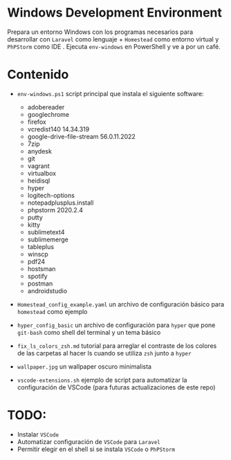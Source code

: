 # Windows Development Environment

Prepara un entorno Windows con los programas necesarios para desarrollar con `Laravel` como lenguaje + `Homestead` como entorno virtual y `PhPStorm` como IDE  . Ejecuta `env-windows` en PowerShell y ve a por un café.

# Contenido

* `env-windows.ps1` script principal que instala el siguiente software:
  * adobereader 
  * googlechrome 
  * firefox 
  * vcredist140 14.34.319
  * google-drive-file-stream 56.0.11.2022 
  * 7zip
  * anydesk 
  * git 
  * vagrant 
  * virtualbox 
  * heidisql 
  * hyper 
  * logitech-options 
  * notepadplusplus.install 
  * phpstorm 2020.2.4 
  * putty 
  * kitty 
  * sublimetext4 
  * sublimemerge 
  * tableplus 
  * winscp 
  * pdf24 
  * hostsman 
  * spotify 
  * postman 
  * androidstudio 

* `Homestead_config_example.yaml` un archivo de configuración básico para `homestead` como ejemplo
* `hyper_config_basic` un archivo de configuración para `hyper` que pone `git-bash` como shell del terminal y un tema básico
* `fix_ls_colors_zsh.md` tutorial para arreglar el contraste de los colores de las carpetas al hacer ls cuando se utiliza `zsh` junto a `hyper` 
* `wallpaper.jpg` un wallpaper oscuro minimalista
* `vscode-extensions.sh` ejemplo de script para automatizar la configuración de VSCode (para futuras actualizaciones de este repo)

# TODO:
* Instalar `VSCode`
* Automatizar configuración de `VSCode` para `Laravel`
* Permitir elegir en el shell si se instala `VSCode` o `PhPStorm`
